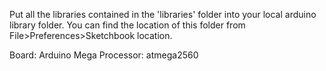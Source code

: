 Put all the libraries contained in the 'libraries' folder into your local arduino library folder.
You can find the location of this folder from File>Preferences>Sketchbook location.

Board: Arduino Mega
Processor: atmega2560